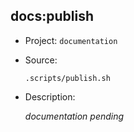 ## docs:publish

-   Project: `documentation`
-   Source:

    ```shell
    .scripts/publish.sh
    ```

-   Description:

    _documentation pending_
